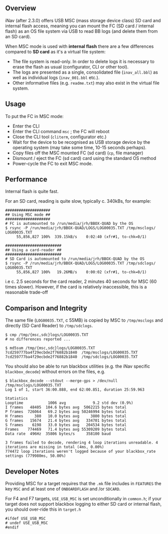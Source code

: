 ## Overview

iNav (after 2.3.0) offers USB MSC (mass storage device class) SD card and internal flash access, meaning you can mount the FC (SD card / internal flash) as an OS file system via USB to read BB logs (and delete them from an SD card).

When MSC mode is used with **internal flash** there are a few differences compared to **SD card** as it's a virtual file system:

* The file system is read-only. In order to delete logs it is necessary to erase the flash as usual (configurator, CLI or other tool).
* The logs are presented as a single, consolidated file (`inav_all.bbl`) as well as individual logs (`inav_001.bbl` etc.).
* Other informative files (e.g. `readme.txt`) may also exist in the virtual file system.


## Usage

To put the FC in MSC mode:

* Enter the CLI
* Enter the CLI command `msc` ; the FC will reboot
* Close the CLI tool (`cliterm`, configurator etc.)
* Wait for the device to be recognised as USB storage device by the operating system (may take some time, 10-15 seconds perhaps).
* Copy files off the MSC mounted FC (sd card) (`cp`, file manager)
* Dismount / eject the FC (sd card) card using the standard OS method
* Power-cycle the FC to exit MSC mode.

## Performance

Internal flash is quite fast.

For an SD card, reading is quite slow, typically c. 340kBs, for example:

```
####################
## Using MSC mode ##
####################
# FC is automounted to /run/media/jrh/BBOX-QUAD by the OS
$ rsync -P /run/media/jrh/BBOX-QUAD/LOGS/LOG00035.TXT /tmp/msclogs/
LOG00035.TXT
     55,856,827 100%  339.15kB/s    0:02:40 (xfr#1, to-chk=0/1)
```

```
#########################
## Using a card-reader ##
#########################
# SD Card is automounted to /run/media/jrh/BBOX-QUAD by the OS
$ rsync -P /run/media/jrh/BBOX-QUAD/LOGS/LOG00035.TXT /tmp/sdclogs/
LOG00035.TXT
     55,856,827 100%   19.26MB/s    0:00:02 (xfr#1, to-chk=0/1)
```
i.e c. 2.5 seconds for the card reader, 2 minutes 40 seconds for MSC (60 times slower). However, if the card is relatively inaccessible, this is a reasonable trade-off

## Comparison and Integrity

The same file (`LOG00035.TXT`, c 55MB) is copied by MSC to `/tmp/msclogs` and directly (SD Card Reader) to `/tmp/sdclogs`.

```
$ cmp /tmp/{msc,sdc}logs/LOG00035.TXT
# no differences reported ...
```

```
$ md5sum /tmp/{msc,sdc}logs/LOG00035.TXT
7cd259777ba4f29ecbde2f76882b1840  /tmp/msclogs/LOG00035.TXT
7cd259777ba4f29ecbde2f76882b1840  /tmp/sdclogs/LOG00035.TXT
```
You should also be able to run blackbox utilities (e.g. the iNav specific `blackbox_decode`) without errors on the files, e.g.

```
$ blackbox_decode --stdout --merge-gps > /dev/null /tmp/msclogs/LOG00035.TXT
Log 1 of 1, start 36:00.888, end 62:00.851, duration 25:59.963

Statistics
Looptime           1006 avg            9.2 std dev (0.9%)
I frames   48405  104.6 bytes avg  5062215 bytes total
P frames  726064   69.2 bytes avg 50246994 bytes total
H frames     380   10.0 bytes avg     3800 bytes total
G frames   15674   21.4 bytes avg   334701 bytes total
S frames    6198   33.0 bytes avg   204534 bytes total
Frames    774469   71.4 bytes avg 55309209 bytes total
Data rate  496Hz  35806 bytes/s     358100 baud

3 frames failed to decode, rendering 4 loop iterations unreadable. 4 iterations are missing in total (4ms, 0.00%)
774472 loop iterations weren't logged because of your blackbox_rate settings (779980ms, 50.00%)
```
## Developer Notes

Providing MSC for a target requires that the `.mk` file includes in `FEATURES` the key `MSC` and at least one of `ONBOARDFLASH` and /or `SDCARD`.

For F4 and F7 targets, `USE_USB_MSC` is set unconditionally in `common.h`; if your target does not support blackbox logging to either SD card or internal flash, you should over-ride this in `target.h`
```
#ifdef USE_USB_MSC
# undef USE_USB_MSC
#endif
```